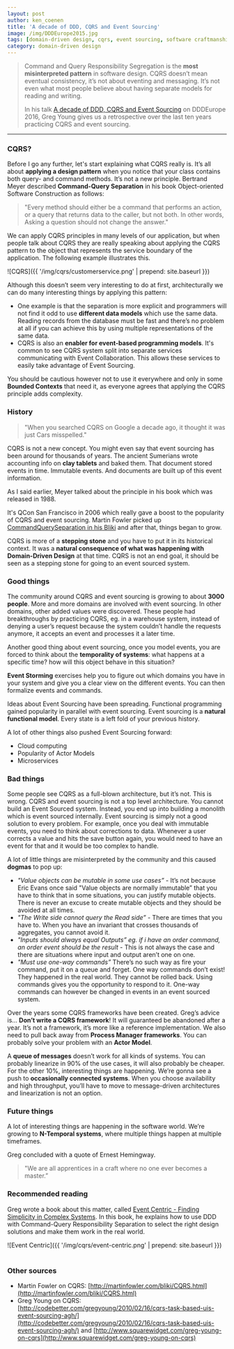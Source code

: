 ```yaml
---
layout: post
author: ken_coenen
title: 'A decade of DDD, CQRS and Event Sourcing'
image: /img/DDDEurope2015.jpg
tags: [domain-driven design, cqrs, event sourcing, software craftmanship]
category: domain-driven design
---
```


> Command and Query Responsibility Segregation is the **most misinterpreted pattern** in software design. CQRS doesn’t mean eventual consistency, it’s not about eventing and messaging. It’s not even what most people believe about having separate models for reading and writing.
>
> In his talk [A decade of DDD, CQRS and Event Sourcing](http://dddeurope.com/2016/greg-young.html) on DDDEurope 2016, Greg Young gives us a retrospective over the last ten years practicing CQRS and event sourcing.

----------

### CQRS?

Before I go any further, let's start explaining what CQRS really is. It’s all about **applying a design pattern** when you notice that your class contains both query- and command methods. It’s not a new principle. Bertrand Meyer described **Command-Query Separation** in his book Object-oriented Software Construction as follows:

> "Every method should either be a command that performs an action, or a query that returns data to the caller, but not both. In other words, Asking a question should not change the answer."

We can apply CQRS principles in many levels of our application, but when people talk about CQRS they are really speaking about applying the CQRS pattern to the object that represents the service boundary of the application. The following example illustrates this.

![CQRS]({{ '/img/cqrs/customerservice.png' | prepend: site.baseurl }})

Although this doesn’t seem very interesting to do at first, architecturally we can do many interesting things by applying this pattern:

 - One example is that the separation is more explicit and programmers will not find it odd to use **different data models** which use the same data. Reading records from the database must be fast and there’s no problem at all if you can achieve this by using multiple representations of the same data.
 - CQRS is also an **enabler for event-based programming models**. It's common to see CQRS system split into separate services communicating with Event Collaboration. This allows these services to easily take advantage of Event Sourcing.

You should be cautious however not to use it everywhere and only in some **Bounded Contexts** that need it, as everyone agrees that applying the CQRS principle adds complexity.

### History

> "When you searched CQRS on Google a decade ago, it thought it was just Cars misspelled."

CQRS is not a new concept. You might even say that event sourcing has been around for thousands of years. The ancient Sumerians wrote accounting info on **clay tablets** and baked them. That document stored events in time. Immutable events. And documents are built up of this event information.

As I said earlier, Meyer talked about the principle in his book which was released in 1988.

It's QCon San Francisco in 2006 which really gave a boost to the popularity of CQRS and event sourcing. Martin Fowler picked up [CommandQuerySeparation in his Bliki](http://martinfowler.com/bliki/CommandQuerySeparation.html) and after that, things began to grow.

CQRS is more of a **stepping stone** and you have to put it in its historical context. It was a **natural consequence of what was happening with Domain-Driven Design** at that time. CQRS is not an end goal, it should be seen as a stepping stone for going to an event sourced system.

### Good things

The community around CQRS and event sourcing is growing to about **3000 people**. More and more domains are involved with event sourcing. In other domains, other added values were discovered. These people had breakthroughs by practicing CQRS, eg. in a warehouse system, instead of denying a user’s request because the system couldn’t handle the requests anymore, it accepts an event and processes it a later time.

Another good thing about event sourcing, once you model events, you are forced to think about the **temporality of systems**: what happens at a specific time? how will this object behave in this situation?

**Event Storming** exercises help you to figure out which domains you have in your system and give you a clear view on the different events. You can then formalize events and commands.

Ideas about Event Sourcing have been spreading. Functional programming gained popularity in parallel with event sourcing. Event sourcing is a **natural functional model**. Every state is a left fold of your previous history.

A lot of other things also pushed Event Sourcing forward:

 - Cloud computing
 - Popularity of Actor Models
 - Microservices

### Bad things

Some people see CQRS as a full-blown architecture, but it’s not. This is wrong. CQRS and event sourcing is not a top level architecture. You cannot build an Event Sourced system. Instead, you end up into building a monolith which is event sourced internally. Event sourcing is simply not a good solution to every problem. For example, once you deal with immutable events, you need to think about corrections to data. Whenever a user corrects a value and hits the save button again, you would need to have an event for that and it would be too complex to handle.

A lot of little things are misinterpreted by the community and this caused **dogmas** to pop up:

 - *"Value objects can be mutable in some use cases”* - It’s not because Eric Evans once said "Value objects are normally immutable” that you have to think that in some situations, you can justify mutable objects. There is never an excuse to create mutable objects and they should be avoided at all times.
 - *"The Write side cannot query the Read side”* - There are times that you have to. When you have an invariant that crosses thousands of aggregates, you cannot avoid it.
 - *"Inputs should always equal Outputs” eg. if i have an order command, an order event should be the result* - This is not always the case and there are situations where input and output aren’t one on one.
 - *"Must use one-way commands”* There’s no such way as fire your command, put it on a queue and forget. One way commands don’t exist! They happened in the real world. They cannot be rolled back. Using commands gives you the opportunity to respond to it. One-way commands can however be changed in events in an event sourced system.

Over the years some CQRS frameworks have been created. Greg’s advice is... **Don’t write a CQRS framework**! It will guaranteed be abandoned after a year. It’s not a framework, it’s more like a reference implementation. We also need to pull back away from **Process Manager frameworks**. You can probably solve your problem with an **Actor Model**.

A **queue of messages** doesn’t work for all kinds of systems. You can probably linearize in 90% of the use cases, it will also probably be cheaper. For the other 10%, interesting things are happening. We’re gonna see a push to **occasionally connected systems**. When you choose availability and high throughput, you’ll have to move to message-driven architectures and linearization is not an option.

### Future things

A lot of interesting things are happening in the software world. We’re growing to **N-Temporal systems**, where multiple things happen at multiple timeframes.

Greg concluded with a quote of Ernest Hemingway.

>"We are all apprentices in a craft where no one ever becomes a master.”

### Recommended reading

Greg wrote a book about this matter, called [Event Centric - Finding Simplicity in Complex Systems](http://www.amazon.com/Event-Centric-Simplicity-Addison-Wesley-Signature/dp/0321768221). In this book, he explains how to use DDD with Command-Query Responsibility Separation to select the right design solutions and make them work in the real world.

![Event Centric]({{ '/img/cqrs/event-centric.png' | prepend: site.baseurl }})
<br/>
<br/>

### Other sources

 - Martin Fowler on CQRS: [http://martinfowler.com/bliki/CQRS.html](http://martinfowler.com/bliki/CQRS.html)
 - Greg Young on CQRS: [http://codebetter.com/gregyoung/2010/02/16/cqrs-task-based-uis-event-sourcing-agh/](http://codebetter.com/gregyoung/2010/02/16/cqrs-task-based-uis-event-sourcing-agh/) and [http://www.squarewidget.com/greg-young-on-cqrs](http://www.squarewidget.com/greg-young-on-cqrs)